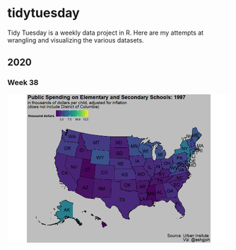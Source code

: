 # tidytuesday
Tidy Tuesday is a weekly data project in R. Here are my attempts at wrangling and visualizing the various datasets. 

## 2020

### Week 38
![alt text](https://github.com/ashlyngjohnson/tidytuesday/blob/master/2020_Week38/kids_school_spending_noDC.gif)
